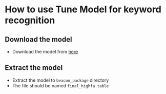 # How to use Tune Model for keyword recognition

## Download the model

- Download the model from [here](https://drive.google.com/file/d/1ONfdlW9YaY7E72WkTM5iDe0O8sQaJZi7/view?usp=drive_link)

## Extract the model

- Extract the model to `beacon_package` directory
- The file should be named `final_highfa.table`
